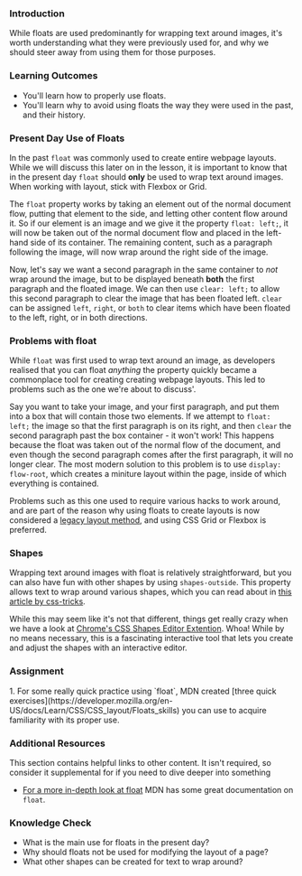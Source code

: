 ### Introduction
While floats are used predominantly for wrapping text around images, it's worth understanding what they were previously used for, and why we should steer away from using them for those purposes.

### Learning Outcomes
* You'll learn how to properly use floats. 
* You'll learn why to avoid using floats the way they were used in the past, and their history.

### Present Day Use of Floats
In the past `float` was commonly used to create entire webpage layouts. While we will discuss this later on in the lesson, it is important to know that in the present day `float` should **only** be used to wrap text around images. When working with layout, stick with Flexbox or Grid.

The `float` property works by taking an element out of the normal document flow, putting that element to the side, and letting other content flow around it. So if our element is an image and we give it the property `float: left;`, it will now be taken out of the normal document flow and placed in the left-hand side of its container. The remaining content, such as a paragraph following the image, will now wrap around the right side of the image. 

Now, let's say we want a second paragraph in the same container to *not* wrap around the image, but to be displayed beneath **both** the first paragraph and the floated image. We can then use `clear: left;` to allow this second paragraph to clear the image that has been floated left. `clear` can be assigned `left`, `right`, or `both` to clear items which have been floated to the left, right, or in both directions.

### Problems with float
While `float` was first used to wrap text around an image, as developers realised that you can float *anything* the property quickly became a commonplace tool for creating creating webpage layouts. This led to problems such as the one we're about to discuss'.

Say you want to take your image, and your first paragraph, and put them into a box that will contain those two elements. If we attempt to `float: left;` the image so that the first paragraph is on its right, and then `clear` the second paragraph past the box container - it won't work! This happens because the float was taken out of the normal flow of the document, and even though the second paragraph comes after the first paragraph, it will no longer clear. The most modern solution to this problem is to use `display: flow-root`, which creates a miniture layout within the page, inside of which everything is contained.

Problems such as this one used to require various hacks to work around, and are part of the reason why using floats to create layouts is now considered a [legacy layout method](https://developer.mozilla.org/en-US/docs/Learn/CSS/CSS_layout/Legacy_Layout_Methods), and using CSS Grid or Flexbox is preferred.

### Shapes
Wrapping text around images with float is relatively straightforward, but you can also have fun with other shapes by using `shapes-outside`. This property allows text to wrap around various shapes, which you can read about in [this article by css-tricks](https://css-tricks.com/almanac/properties/s/shape-outside/). 

While this may seem like it's not that different, things get really crazy when we have a look at [Chrome's CSS Shapes Editor Extention](https://chrome.google.com/webstore/detail/css-shapes-editor/nenndldnbcncjmeacmnondmkkfedmgmp?hl=en-US). Whoa! While by no means necessary, this is a fascinating interactive tool that lets you create and adjust the shapes with an interactive editor.

### Assignment
<div class="lesson-content__panel" markdown="1">
1. For some really quick practice using `float`, MDN created [three quick exercises](https://developer.mozilla.org/en-US/docs/Learn/CSS/CSS_layout/Floats_skills) you can use to acquire familiarity with its proper use.
</div>

### Additional Resources
This section contains helpful links to other content. It isn't required, so consider it supplemental for if you need to dive deeper into something
* [For a more in-depth look at float](https://developer.mozilla.org/en-US/docs/Learn/CSS/CSS_layout/Floats) MDN has some great documentation on `float`.

### Knowledge Check
* What is the main use for floats in the present day?
* Why should floats not be used for modifying the layout of a page?
* What other shapes can be created for text to wrap around?